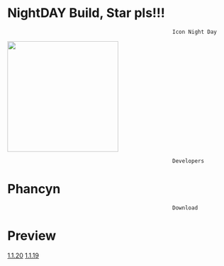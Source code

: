 # NightDAY Build, Star pls!!!

                                                        Icon Night Day
<img src="https://github.com/nelivv/image/blob/main/banner_for_NightDay.png" width="250" height="250">

                                                        Developers
# Phancyn


                                                        Download
# Preview
<a href="https://github.com/nelivv/NightDAY.build/releases/download/1.1.20/1.1.20.zip">1.1.20</a>
<a href="https://github.com/nelivv/NightDAY.build/releases/download/1.1.19/1.1.19.zip">1.1.19</a>

